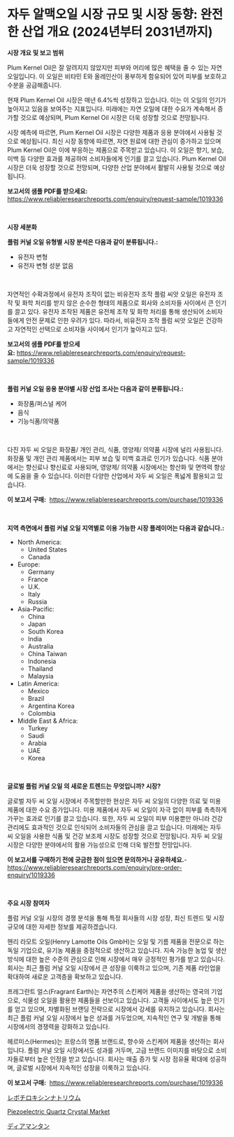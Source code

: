 <p><h1>자두 알맥오일 시장 규모 및 시장 동향: 완전한 산업 개요 (2024년부터 2031년까지)</h1></p><p><strong>시장 개요 및 보고 범위</strong></p>
<p><p>Plum Kernel Oil은 잘 알려지지 않았지만 피부와 머리에 많은 혜택을 줄 수 있는 자연 오일입니다. 이 오일은 비타민 E와 올레인산이 풍부하게 함유되어 있어 피부를 보호하고 수분을 공급해줍니다.</p><p>현재 Plum Kernel Oil 시장은 매년 6.4%씩 성장하고 있습니다. 이는 이 오일의 인기가 높아지고 있음을 보여주는 지표입니다. 미래에는 자연 오일에 대한 수요가 계속해서 증가할 것으로 예상되며, Plum Kernel Oil 시장은 더욱 성장할 것으로 전망됩니다.</p><p>시장 예측에 따르면, Plum Kernel Oil 시장은 다양한 제품과 응용 분야에서 사용될 것으로 예상됩니다. 최신 시장 동향에 따르면, 자연 원료에 대한 관심이 증가하고 있으며 Plum Kernel Oil은 이에 부응하는 제품으로 주목받고 있습니다. 이 오일은 향기, 보습, 미백 등 다양한 효과를 제공하여 소비자들에게 인기를 끌고 있습니다. Plum Kernel Oil 시장은 더욱 성장할 것으로 전망되며, 다양한 산업 분야에서 활발히 사용될 것으로 예상됩니다.</p></p>
<p><strong>보고서의 샘플 PDF를 받으세요:</strong> <a href="https://www.reliableresearchreports.com/enquiry/request-sample/1019336">https://www.reliableresearchreports.com/enquiry/request-sample/1019336</a></p>
<p>&nbsp;</p>
<p><strong>시장 세분화</strong></p>
<p><strong>플럼 커널 오일 유형별 시장 분석은 다음과 같이 분류됩니다.:</strong></p>
<p><ul><li>유전자 변형</li><li>유전자 변형 성분 없음</li></ul></p>
<p>&nbsp;</p>
<p><p>자연적인 수확과정에서 유전자 조작이 없는 비유전자 조작 플럼 씨앗 오일은 유전자 조작 및 화학 처리를 받지 않은 순수한 형태의 제품으로 회사와 소비자들 사이에서 큰 인기를 끌고 있다. 유전자 조작된 제품은 유전체 조작 및 화학 처리를 통해 생산되어 소비자들에게 안전 문제로 인한 우려가 있다. 따라서, 비유전자 조작 플럼 씨앗 오일은 건강하고 자연적인 선택으로 소비자들 사이에서 인기가 높아지고 있다.</p></p>
<p><strong>보고서의 샘플 PDF를 받으세요:</strong>&nbsp;<a href="https://www.reliableresearchreports.com/enquiry/request-sample/1019336">https://www.reliableresearchreports.com/enquiry/request-sample/1019336</a></p>
<p>&nbsp;</p>
<p><strong> 플럼 커널 오일 응용 분야별 시장 산업 조사는 다음과 같이 분류됩니다.:</strong></p>
<p><ul><li>화장품/퍼스널 케어</li><li>음식</li><li>기능식품/의약품</li></ul></p>
<p>&nbsp;</p>
<p><p>다진 자두 씨 오일은 화장품/ 개인 관리, 식품, 영양제/ 의약품 시장에 널리 사용됩니다. 화장품 및 개인 관리 제품에서는 피부 보습 및 미백 효과로 인기가 있습니다. 식품 분야에서는 향신료나 향신료로 사용되며, 영양제/ 의약품 시장에서는 항산화 및 면역력 향상에 도움을 줄 수 있습니다. 이러한 다양한 산업에서 자두 씨 오일은 폭넓게 활용되고 있습니다.</p></p>
<p><strong>이 보고서 구매:</strong>&nbsp; <a href="https://www.reliableresearchreports.com/purchase/1019336">https://www.reliableresearchreports.com/purchase/1019336</a></p>
<p>&nbsp;</p>
<p><strong>지역 측면에서 플럼 커널 오일 지역별로 이용 가능한 시장 플레이어는 다음과 같습니다.:</strong></p>
<p><ul>
    <li>
        North America:
        <ul>
            <li>United States</li>
            <li>Canada</li>
        </ul>
    </li>
    <li>
        Europe:
        <ul>
            <li>Germany</li>
            <li>France</li>
            <li>U.K.</li>
            <li>Italy</li>
            <li>Russia</li>
        </ul>
    </li>
    <li>
        Asia-Pacific:
        <ul>
            <li>China</li>
            <li>Japan</li>
            <li>South Korea</li>
            <li>India</li>
            <li>Australia</li>
            <li>China Taiwan</li>
            <li>Indonesia</li>
            <li>Thailand</li>
            <li>Malaysia</li>
        </ul>
    </li>
    <li>
        Latin America:
        <ul>
            <li>Mexico</li>
            <li>Brazil</li>
            <li>Argentina Korea</li>
            <li>Colombia</li>
        </ul>
    </li>
    <li>
        Middle East & Africa:
        <ul>
            <li>Turkey</li>
            <li>Saudi</li>
            <li>Arabia</li>
            <li>UAE</li>
            <li>Korea</li>
        </ul>
    </li>
    </ul></p>
<p>&nbsp;</p>
<p><strong>글로벌 플럼 커널 오일 의 새로운 트렌드는 무엇입니까? 시장?</strong></p>
<p><p>글로벌 자두 씨 오일 시장에서 주목할만한 현상은 자두 씨 오일의 다양한 의료 및 미용 제품에 대한 수요 증가입니다. 미용 제품에서 자두 씨 오일이 자극 없이 피부를 촉촉하게 가꾸는 효과로 인기를 끌고 있습니다. 또한, 자두 씨 오일이 피부 미용뿐만 아니라 건강 관리에도 효과적인 것으로 인식되어 소비자들의 관심을 끌고 있습니다. 미래에는 자두 씨 오일을 사용한 식품 및 건강 보조제 시장도 성장할 것으로 전망됩니다. 자두 씨 오일 시장은 다양한 분야에서의 활용 가능성으로 인해 더욱 발전할 전망입니다.</p></p>
<p><strong>이 보고서를 구매하기 전에 궁금한 점이 있으면 문의하거나 공유하세요.</strong>- <a href="https://www.reliableresearchreports.com/enquiry/pre-order-enquiry/1019336">https://www.reliableresearchreports.com/enquiry/pre-order-enquiry/1019336</a></p>
<p>&nbsp;</p>
<p><strong>주요 시장 참여자</strong></p>
<p><p>플럼 커널 오일 시장의 경쟁 분석을 통해 특정 회사들의 시장 성장, 최신 트렌드 및 시장 규모에 대한 자세한 정보를 제공하겠습니다.</p><p>헨리 라모트 오일(Henry Lamotte Oils GmbH)는 오일 및 기름 제품을 전문으로 하는 독일 기업으로, 유기농 제품을 중점적으로 생산하고 있습니다. 지속 가능한 농업 및 생산 방식에 대한 높은 수준의 관심으로 인해 시장에서 매우 긍정적인 평가를 받고 있습니다. 회사는 최근 플럼 커널 오일 시장에서 큰 성장을 이룩하고 있으며, 기존 제품 라인업을 확대하여 새로운 고객층을 확보하고 있습니다.</p><p>프레그란트 얼스(Fragrant Earth)는 자연주의 스킨케어 제품을 생산하는 영국의 기업으로, 식물성 오일을 활용한 제품들을 선보이고 있습니다. 고객들 사이에서도 높은 인기를 얻고 있으며, 차별화된 브랜딩 전략으로 시장에서 강세를 유지하고 있습니다. 회사는 최근 플럼 커널 오일 시장에서 높은 성과를 거두었으며, 지속적인 연구 및 개발을 통해 시장에서의 경쟁력을 강화하고 있습니다.</p><p>헤르미스(Hermes)는 프랑스의 명품 브랜드로, 향수와 스킨케어 제품을 생산하는 회사입니다. 플럼 커널 오일 시장에서도 성과를 거두며, 고급 브랜드 이미지를 바탕으로 소비자들로부터 높은 인정을 받고 있습니다. 회사는 매출 증가 및 시장 점유율 확대에 성공하며, 글로벌 시장에서 지속적인 성장을 이룩하고 있습니다.</p></p>
<p><strong>이 보고서 구매:</strong>&nbsp;&nbsp;<a href="https://www.reliableresearchreports.com/purchase/1019336">https://www.reliableresearchreports.com/purchase/1019336</a></p>
<p><p><a href="https://github.com/laurenreichert/Market-Research-Report-List-1/blob/main/744925417012.md">レボチロキシンナトリウム</a></p><p><a href="https://metal-farmhouse-e95.notion.site/Piezoelectric-Quartz-Crystal-Market-Centers-on-Aspects-such-as-Market-Growth-Market-Share-Market-O-80099ef6036f49e5943dcf99489562d7">Piezoelectric Quartz Crystal Market</a></p><p><a href="https://github.com/RodHoppe07/Market-Research-Report-List-1/blob/main/513560317013.md">ディアマンタン</a></p></p>
